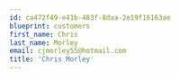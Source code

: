 ```yaml
---
id: ca472f49-e41b-483f-8daa-2e19f16163ae
blueprint: customers
first_name: Chris
last_name: Morley
email: cjmorley55@hotmail.com
title: 'Chris Morley'
---
```

